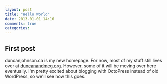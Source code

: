 ```yaml
---
layout: post
title: "Hello World"
date: 2013-01-01 14:16
comments: true
categories: 
---
```


## First post

duncanjohnson.ca is my new homepage. For now, most of my stuff still lives over at [duncanandmeg.org](http://www.duncanandmeg.org). However, some of it will be moving over here eventually. I'm pretty excited about blogging with OctoPress instead of old WordPress, so we'll see how this goes.